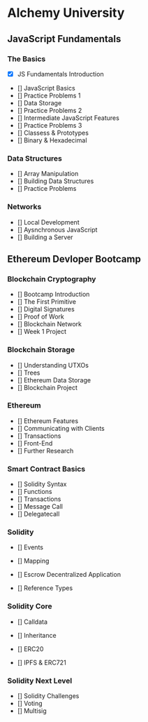 # Alchemy University

## JavaScript Fundamentals

### The Basics

- [x] JS Fundamentals Introduction
- [] JavaScript Basics
- [] Practice Problems 1
- [] Data Storage
- [] Practice Problems 2
- [] Intermediate JavaScript Features
- [] Practice Problems 3
- [] Classess & Prototypes
- [] Binary & Hexadecimal

### Data Structures

- [] Array Manipulation
- [] Building Data Structures
- [] Practice Problems

### Networks

- [] Local Development
- [] Aysnchronous JavaScript
- [] Building a Server

## Ethereum Devloper Bootcamp

### Blockchain Cryptography

- [] Bootcamp Introduction
- [] The First Primitive
- [] Digital Signatures
- [] Proof of Work
- [] Blockchain Network
- [] Week 1 Project

### Blockchain Storage

- [] Understanding UTXOs
- [] Trees
- [] Ethereum Data Storage
- [] Blockchain Project

### Ethereum

- [] Ethereum Features
- [] Communicating with Clients
- [] Transactions
- [] Front-End
- [] Further Research

### Smart Contract Basics

- [] Solidity Syntax
- [] Functions
- [] Transactions
- [] Message Call
- [] Delegatecall

### Solidity

- [] Events
- [] Mapping

- [] Escrow Decentralized Application
- [] Reference Types

### Solidity Core

- [] Calldata
- [] Inheritance
- [] ERC20

- [] IPFS & ERC721

### Solidity Next Level

- [] Solidity Challenges
- [] Voting
- [] Multisig

